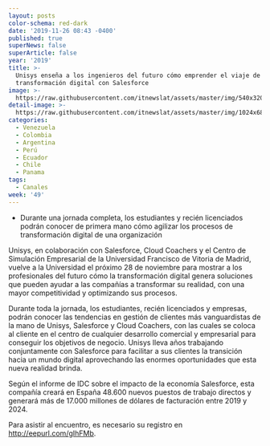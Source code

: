 ```yaml
---
layout: posts
color-schema: red-dark
date: '2019-11-26 08:43 -0400'
published: true
superNews: false
superArticle: false
year: '2019'
title: >-
  Unisys enseña a los ingenieros del futuro cómo emprender el viaje de la
  transformación digital con Salesforce 
image: >-
  https://raw.githubusercontent.com/itnewslat/assets/master/img/540x320/Salon-de-Clase-p.jpg
detail-image: >-
  https://raw.githubusercontent.com/itnewslat/assets/master/img/1024x680/Salon-de-Clase-g.jpg
categories:
  - Venezuela
  - Colombia
  - Argentina
  - Perú
  - Ecuador
  - Chile
  - Panama
tags:
  - Canales
week: '49'
---
```

-	Durante una jornada completa, los estudiantes y recién licenciados podrán conocer de primera mano cómo agilizar los procesos de transformación digital de una organización

Unisys, en colaboración con Salesforce, Cloud Coachers y el Centro de Simulación Empresarial de la Universidad Francisco de Vitoria de Madrid, vuelve a la Universidad el próximo 28 de noviembre para mostrar a los profesionales del futuro cómo la transformación digital genera soluciones que pueden ayudar a las compañías a transformar su realidad, con una mayor competitividad y optimizando sus procesos.

Durante toda la jornada, los estudiantes, recién licenciados y empresas, podrán conocer las tendencias en gestión de clientes más vanguardistas de la mano de Unisys, Salesforce y Cloud Coachers, con las cuales se coloca al cliente en el centro de cualquier desarrollo comercial y empresarial para conseguir los objetivos de negocio. Unisys lleva años trabajando conjuntamente con Salesforce para facilitar a sus clientes la transición hacia un mundo digital aprovechando las enormes oportunidades que esta nueva realidad brinda.

Según el informe de IDC sobre el impacto de la economía Salesforce, esta compañía creará en España 48.600 nuevos puestos de trabajo directos y generará más de 17.000 millones de dólares de facturación entre 2019 y 2024.

Para asistir al encuentro, es necesario su registro en http://eepurl.com/gIhFMb. 